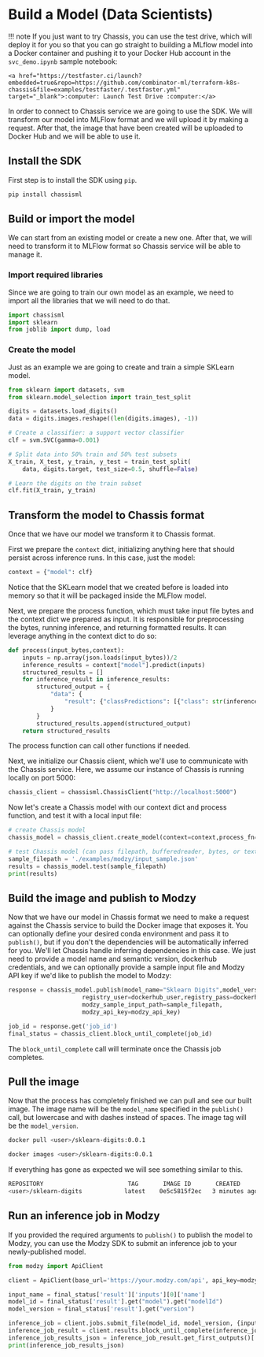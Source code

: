 # Build a Model (Data Scientists)

!!! note
    If you just want to try Chassis, you can use the test drive, which will deploy it for you so that you can go straight to building a MLflow model into a Docker container and pushing it to your Docker Hub account in the `svc_demo.ipynb` sample notebook:

    <a href="https://testfaster.ci/launch?embedded=true&repo=https://github.com/combinator-ml/terraform-k8s-chassis&file=examples/testfaster/.testfaster.yml" target="_blank">:computer: Launch Test Drive :computer:</a>


In order to connect to Chassis service we are going to use the SDK. We will transform our model into MLFlow format and we will upload it by making a request. After that, the image that have been created will be uploaded to Docker Hub and we will be able to use it.

## Install the SDK

First step is to install the SDK using `pip`.

```bash
pip install chassisml
```

## Build or import the model

We can start from an existing model or create a new one. After that, we will need to transform it to MLFlow format so Chassis service will be able to manage it.

### Import required libraries

Since we are going to train our own model as an example, we need to import all the libraries that we will need to do that.

```python
import chassisml
import sklearn
from joblib import dump, load
```

### Create the model

Just as an example we are going to create and train a simple SKLearn model.

```python
from sklearn import datasets, svm
from sklearn.model_selection import train_test_split

digits = datasets.load_digits()
data = digits.images.reshape((len(digits.images), -1))

# Create a classifier: a support vector classifier
clf = svm.SVC(gamma=0.001)

# Split data into 50% train and 50% test subsets
X_train, X_test, y_train, y_test = train_test_split(
    data, digits.target, test_size=0.5, shuffle=False)

# Learn the digits on the train subset
clf.fit(X_train, y_train)
```

## Transform the model to Chassis format 

Once that we have our model we transform it to Chassis format.

First we prepare the `context` dict, initializing anything here that should persist across inference runs. In this case, just the model:

```python
context = {"model": clf}
```

Notice that the SKLearn model that we created before is loaded into memory so that it will be packaged inside the MLFlow model. 

Next, we prepare the process function, which must take input file bytes and the context dict we prepared as input. It is responsible for preprocessing the bytes, running inference, and returning formatted results. It can leverage anything in the context dict to do so:

```python
def process(input_bytes,context):
    inputs = np.array(json.loads(input_bytes))/2
    inference_results = context["model"].predict(inputs)
    structured_results = []
    for inference_result in inference_results:
        structured_output = {
            "data": {
                "result": {"classPredictions": [{"class": str(inference_result), "score": str(1)}]}
            }
        }
        structured_results.append(structured_output)
    return structured_results
```

The process function can call other functions if needed. 

Next, we initialize our Chassis client, which we'll use to communicate with the Chassis service. Here, we assume our instance of Chassis is running locally on port 5000:

```python
chassis_client = chassisml.ChassisClient("http://localhost:5000")
```

Now let's create a Chassis model with our context dict and process function, and test it with a local input file:

```python
# create Chassis model
chassis_model = chassis_client.create_model(context=context,process_fn=process)

# test Chassis model (can pass filepath, bufferedreader, bytes, or text here):
sample_filepath = './examples/modzy/input_sample.json'
results = chassis_model.test(sample_filepath)
print(results)
```

## Build the image and publish to Modzy

Now that we have our model in Chassis format we need to make a request against the Chassis service to build the Docker image that exposes it. You can optionally define your desired conda environment and pass it to `publish()`, but if you don't the dependencies will be automatically inferred for you. We'll let Chassis handle inferring dependencies in this case. We just need to provide a model name and semantic version, dockerhub credentials, and we can optionally provide a sample input file and Modzy API key if we'd like to publish the model to Modzy:

```python
response = chassis_model.publish(model_name="Sklearn Digits",model_version="0.0.1",
                     registry_user=dockerhub_user,registry_pass=dockerhub_pass,
                     modzy_sample_input_path=sample_filepath,
                     modzy_api_key=modzy_api_key)

job_id = response.get('job_id')
final_status = chassis_client.block_until_complete(job_id)
```

The `block_until_complete` call will terminate once the Chassis job completes.

## Pull the image

Now that the process has completely finished we can pull and see our built image. The image name will be the `model_name` specified in the `publish()` call, but lowercase and with dashes instead of spaces. The image tag will be the `model_version`.

```bash
docker pull <user>/sklearn-digits:0.0.1
```

```bash
docker images <user>/sklearn-digits:0.0.1
```

If everything has gone as expected we will see something similar to this.

```bash
REPOSITORY                        TAG       IMAGE ID       CREATED         SIZE
<user>/sklearn-digits            latest    0e5c5815f2ec   3 minutes ago   2.19GB
```

## Run an inference job in Modzy

If you provided the required arguments to `publish()` to publish the model to Modzy, you can use the Modzy SDK to submit an inference job to your newly-published model. 

```python
from modzy import ApiClient

client = ApiClient(base_url='https://your.modzy.com/api', api_key=modzy_api_key)

input_name = final_status['result']['inputs'][0]['name']
model_id = final_status['result'].get("model").get("modelId")
model_version = final_status['result'].get("version")

inference_job = client.jobs.submit_file(model_id, model_version, {input_name: sample_filepath})
inference_job_result = client.results.block_until_complete(inference_job, timeout=None)
inference_job_results_json = inference_job_result.get_first_outputs()['results.json']
print(inference_job_results_json)
```

